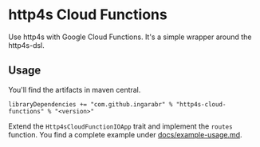# http4s Cloud Functions  

Use http4s with Google Cloud Functions. It's a simple wrapper around the http4s-dsl. 

## Usage
You'll find the artifacts in maven central.

```
libraryDependencies += "com.github.ingarabr" % "http4s-cloud-functions" % "<version>"
```

Extend the `Http4sCloudFunctionIOApp` trait and implement the `routes` function. You find a complete example under [docs/example-usage.md](./docs/example-usage.md).


